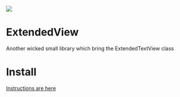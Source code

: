 ![](https://jitpack.io/v/Mathias-Boulay/ExtendedView.svg)

# ExtendedView
Another wicked small library which bring the ExtendedTextView class


# Install
[Instructions are here](https://jitpack.io/#Mathias-Boulay/ExtendedView/1.0.0)